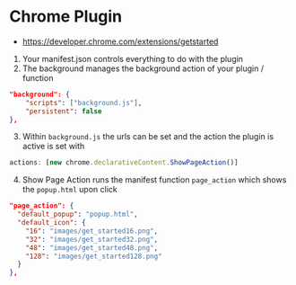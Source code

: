 # Chrome Plugin

* https://developer.chrome.com/extensions/getstarted

1. Your manifest.json controls everything to do with the plugin
2. The background manages the background action of your plugin / function
```json
"background": {
	"scripts": ["background.js"],
	"persistent": false
},
```
3. Within `background.js` the urls can be set and the action the plugin is active is set with 
```js
actions: [new chrome.declarativeContent.ShowPageAction()]
```
4. Show Page Action runs the manifest function `page_action` which shows the `popup.html` upon click
```json
"page_action": {
  "default_popup": "popup.html",
  "default_icon": {
    "16": "images/get_started16.png",
    "32": "images/get_started32.png",
    "48": "images/get_started48.png",
    "128": "images/get_started128.png"
  }
},
```